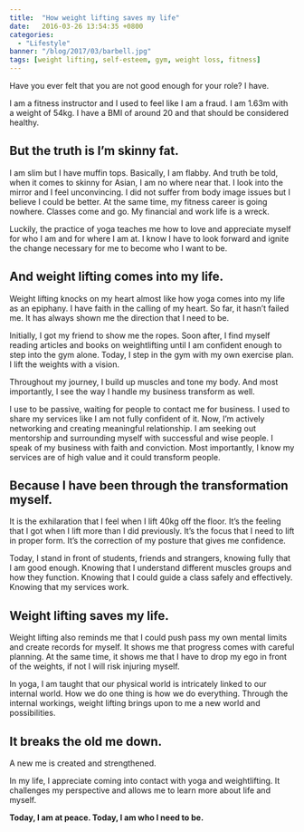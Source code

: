 ```yaml
---
title:  "How weight lifting saves my life"
date:   2016-03-26 13:54:35 +0800
categories:
  - "Lifestyle"
banner: "/blog/2017/03/barbell.jpg"
tags: [weight lifting, self-esteem, gym, weight loss, fitness]
---
```


Have you ever felt that you are not good enough for your role? I have.

I am a fitness instructor and I used to feel like I am a fraud. I am 1.63m with a weight of 54kg. I have a BMI of around 20 and that should be considered healthy.

## But the truth is I’m skinny fat.

I am slim but I have muffin tops. Basically, I am flabby. And truth be told, when it comes to skinny for Asian, I am no where near that. I look into the mirror and I feel unconvincing. I did not suffer from body image issues but I believe I could be better. At the same time, my fitness career is going nowhere. Classes come and go. My financial and work life is a wreck.

Luckily, the practice of yoga teaches me how to love and appreciate myself for who I am and for where I am at. I know I have to look forward and ignite the change necessary for me to become who I want to be.

## And weight lifting comes into my life.
Weight lifting knocks on my heart almost like how yoga comes into my life as an epiphany. I have faith in the calling of my heart. So far, it hasn’t failed me. It has always shown me the direction that I need to be.

Initially, I got my friend to show me the ropes. Soon after, I find myself reading articles and books on weightlifting until I am confident enough to step into the gym alone. Today, I step in the gym with my own exercise plan. I lift the weights with a vision.

Throughout my journey, I build up muscles and tone my body. And most importantly, I see the way I handle my business transform as well.

I use to be passive, waiting for people to contact me for business. I used to share my services like I am not fully confident of it. Now, I’m actively networking and creating meaningful relationship. I am seeking out mentorship and surrounding myself with successful and wise people. I speak of my business with faith and conviction. Most importantly, I know my services are of high value and it could transform people.

## Because I have been through the transformation myself.
It is the exhilaration that I feel when I lift 40kg off the floor. It’s the feeling that I got when I lift more than I did previously. It’s the focus that I need to lift in proper form. It’s the correction of my posture that gives me confidence.

Today, I stand in front of students, friends and strangers, knowing fully that I am good enough. Knowing that I understand different muscles groups and how they function. Knowing that I could guide a class safely and effectively. Knowing that my services work.

## Weight lifting saves my life.
Weight lifting also reminds me that I could push pass my own mental limits and create records for myself. It shows me that progress comes with careful planning. At the same time, it shows me that I have to drop my ego in front of the weights, if not I will risk injuring myself.

In yoga, I am taught that our physical world is intricately linked to our internal world. How we do one thing is how we do everything. Through the internal workings, weight lifting brings upon to me a new world and possibilities.

## It breaks the old me down.
A new me is created and strengthened.

In my life, I appreciate coming into contact with yoga and weightlifting. It challenges my perspective and allows me to learn more about life and myself.

**Today, I am at peace. Today, I am who I need to be.**
